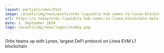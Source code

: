 ```yaml
---
layout: partials/news/Post
image: /assets/img/news/posts/orbs-liquidity-hub-comes-to-linea-blockchain-details.jpg
url: https://u.today/orbs-liquidity-hub-comes-to-linea-blockchain-details#google_vignette
date: 3, September 2024
logo: /assets/img/news/logos/utoday.png
---
```


Orbs teams up with Lynex, largest DeFi protocol on Linea EVM L1 blockchain
